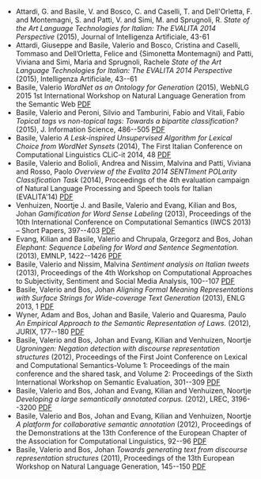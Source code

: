 - Attardi, G. and Basile, V. and Bosco, C. and Caselli, T. and Dell'Orletta, F. and Montemagni, S. and Patti, V. and Simi, M. and Sprugnoli, R. *State of the Art Language Technologies for Italian: The EVALITA 2014 Perspective* (2015), Journal of Intelligenza Artificiale, 43-61 
- Attardi, Giuseppe and Basile, Valerio and Bosco, Cristina and Caselli, Tommaso and Dell’Orletta, Felice and {Simonetta Montemagni} and Patti, Viviana and Simi, Maria and Sprugnoli, Rachele *State of the Art Language Technologies for Italian: The EVALITA 2014 Perspective* (2015), Intelligenza Artificiale, 43--61 
- Basile, Valerio *WordNet as an Ontology for Generation* (2015), WebNLG 2015 1st International Workshop on Natural Language Generation from the Semantic Web  [PDF](files/70/basile-abstract.pdf)
- Basile, Valerio and Peroni, Silvio and Tamburini, Fabio and Vitali, Fabio *Topical tags vs non-topical tags: Towards a bipartite classification?* (2015), J. Information Science, 486--505  [PDF](files/68/55a4f9eb08ae81aec91327f8.pdf)
- Basile, Valerio *A Lesk-inspired Unsupervised Algorithm for Lexical Choice from WordNet Synsets* (2014), The First Italian Conference on Computational Linguistics CLiC-it 2014, 48  [PDF](files/72/Basile2014.pdf)
- Basile, Valerio and Bolioli, Andrea and Nissim, Malvina and Patti, Viviana and Rosso, Paolo *Overview of the Evalita 2014 SENTIment POLarity Classification Task* (2014), Proceedings of the 4th evaluation campaign of Natural Language Processing and Speech tools for Italian (EVALITA'14)  [PDF](files/92/Sentipolc2014.pdf)
- Venhuizen, Noortje J. and Basile, Valerio and Evang, Kilian and Bos, Johan *Gamification for Word Sense Labeling* (2013), Proceedings of the 10th International Conference on Computational Semantics (IWCS 2013) – Short Papers, 397--403  [PDF](files/74/W13-0215.pdf)
- Evang, Kilian and Basile, Valerio and Chrupala, Grzegorz and Bos, Johan *Elephant: Sequence Labeling for Word and Sentence Segmentation.* (2013), EMNLP, 1422--1426  [PDF](files/76/D13-1146.pdf)
- Basile, Valerio and Nissim, Malvina *Sentiment analysis on Italian tweets* (2013), Proceedings of the 4th Workshop on Computational Approaches to Subjectivity, Sentiment and Social Media Analysis, 100--107  [PDF](files/88/W13-1614.pdf)
- Basile, Valerio and Bos, Johan *Aligning Formal Meaning Representations with Surface Strings for Wide-coverage Text Generation* (2013), ENLG 2013, 1  [PDF](files/78/W13-2101.pdf)
- Wyner, Adam and Bos, Johan and Basile, Valerio and Quaresma, Paulo *An Empirical Approach to the Semantic Representation of Laws.* (2012), JURIX, 177--180  [PDF](files/82/WynerEtAlCCBoxerJURIX2012.pdf)
- Basile, Valerio and Bos, Johan and Evang, Kilian and Venhuizen, Noortje *Ugroningen: Negation detection with discourse representation structures* (2012), Proceedings of the First Joint Conference on Lexical and Computational Semantics-Volume 1: Proceedings of the main conference and the shared task, and Volume 2: Proceedings of the Sixth International Workshop on Semantic Evaluation, 301--309  [PDF](files/80/S12-1040.pdf)
- Basile, Valerio and Bos, Johan and Evang, Kilian and Venhuizen, Noortje *Developing a large semantically annotated corpus.* (2012), LREC, 3196--3200  [PDF](files/84/534_Paper.pdf)
- Basile, Valerio and Bos, Johan and Evang, Kilian and Venhuizen, Noortje *A platform for collaborative semantic annotation* (2012), Proceedings of the Demonstrations at the 13th Conference of the European Chapter of the Association for Computational Linguistics, 92--96  [PDF](files/86/BasileBosEvangVenhuizen2012EACL.pdf)
- Basile, Valerio and Bos, Johan *Towards generating text from discourse representation structures* (2011), Proceedings of the 13th European Workshop on Natural Language Generation, 145--150  [PDF](files/90/W11-2819.pdf)
